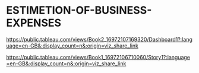 # ESTIMETION-OF-BUSINESS-EXPENSES

https://public.tableau.com/views/Book2_16972107169320/Dashboard1?:language=en-GB&:display_count=n&:origin=viz_share_link

https://public.tableau.com/views/Book1_16972106710060/Story1?:language=en-GB&:display_count=n&:origin=viz_share_link



